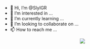 - 👋 Hi, I’m @SlyIGR
- 👀 I’m interested in ...
- 🌱 I’m currently learning ...
- 💞️ I’m looking to collaborate on ...
- 📫 How to reach me ...
<p align="center">
  <a href="https://skillicons.dev">
    <img src="https://skillicons.dev/icons?i=git,godot,py,unity" />
  </a>
</p>
